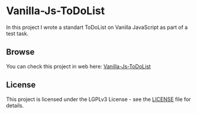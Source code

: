 # Vanilla-Js-ToDoList
In this project I wrote a standart ToDoList on Vanilla JavaScript as part of a test task.
## Browse
You can check this project in web here: [Vanilla-Js-ToDoList](https://it-krivoshey.github.io/Vanilla-Js-ToDoList)
## License
This project is licensed under the LGPLv3 License - see the [LICENSE](https://github.com/IT-Krivoshey/Vanilla-Js-ToDoList/blob/main/LICENSE) file for details.
